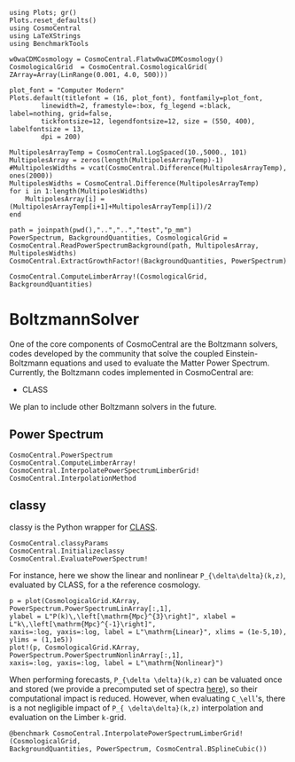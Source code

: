 ```@setup tutorial
using Plots; gr()
Plots.reset_defaults()
using CosmoCentral
using LaTeXStrings
using BenchmarkTools

w0waCDMCosmology = CosmoCentral.Flatw0waCDMCosmology()
CosmologicalGrid  = CosmoCentral.CosmologicalGrid(
ZArray=Array(LinRange(0.001, 4.0, 500)))

plot_font = "Computer Modern"
Plots.default(titlefont = (16, plot_font), fontfamily=plot_font,
        linewidth=2, framestyle=:box, fg_legend =:black, label=nothing, grid=false,
        tickfontsize=12, legendfontsize=12, size = (550, 400), labelfontsize = 13,
        dpi = 200)

MultipolesArrayTemp = CosmoCentral.LogSpaced(10.,5000., 101)
MultipolesArray = zeros(length(MultipolesArrayTemp)-1)
#MultipolesWidths = vcat(CosmoCentral.Difference(MultipolesArrayTemp), ones(2000))
MultipolesWidths = CosmoCentral.Difference(MultipolesArrayTemp)
for i in 1:length(MultipolesWidths)
    MultipolesArray[i] = (MultipolesArrayTemp[i+1]+MultipolesArrayTemp[i])/2
end

path = joinpath(pwd(),"..","..","test","p_mm")
PowerSpectrum, BackgroundQuantities, CosmologicalGrid =
CosmoCentral.ReadPowerSpectrumBackground(path, MultipolesArray, MultipolesWidths)
CosmoCentral.ExtractGrowthFactor!(BackgroundQuantities, PowerSpectrum)

CosmoCentral.ComputeLimberArray!(CosmologicalGrid, BackgroundQuantities)
```

# BoltzmannSolver

One of the core components of CosmoCentral are the Boltzmann solvers, codes
developed by the community that solve the coupled Einstein-Boltzmann equations
and used to evaluate the Matter Power Spectrum. Currently, the Boltzmann codes
implemented in CosmoCentral are:

- CLASS

We plan to include other Boltzmann solvers in the future.

## Power Spectrum

```@docs
CosmoCentral.PowerSpectrum
CosmoCentral.ComputeLimberArray!
CosmoCentral.InterpolatePowerSpectrumLimberGrid!
CosmoCentral.InterpolationMethod
```

## classy

classy is the Python wrapper for [CLASS](http://class-code.net/).

```@docs
CosmoCentral.classyParams
CosmoCentral.Initializeclassy
CosmoCentral.EvaluatePowerSpectrum!
```
For instance, here we show the linear and nonlinear ``P_{\delta\delta}(k,z)``, evaluated by
CLASS, for a the reference cosmology.
```@example tutorial
p = plot(CosmologicalGrid.KArray, PowerSpectrum.PowerSpectrumLinArray[:,1],
ylabel = L"P(k)\,\left[\mathrm{Mpc}^{3}\right]", xlabel = L"k\,\left[\mathrm{Mpc}^{-1}\right]",
xaxis=:log, yaxis=:log, label = L"\mathrm{Linear}", xlims = (1e-5,10), ylims = (1,1e5))
plot!(p, CosmologicalGrid.KArray, PowerSpectrum.PowerSpectrumNonlinArray[:,1],
xaxis=:log, yaxis=:log, label = L"\mathrm{Nonlinear}")
```
When performing forecasts, ``P_{\delta \delta}(k,z)`` can be valuated once and stored (we 
provide a precomputed set of spectra [here](https://zenodo.org/record/5270335)), so
their computational impact is reduced. However, when evaluating ``C_\ell``'s, there is a not
negligible impact of ``P_{ \delta\delta}(k,z)`` interpolation and evaluation on the Limber 
``k-``grid.
```@example tutorial
@benchmark CosmoCentral.InterpolatePowerSpectrumLimberGrid!(CosmologicalGrid,
BackgroundQuantities, PowerSpectrum, CosmoCentral.BSplineCubic())
```